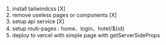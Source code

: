 1. install tailwindcss [X]
2. remove useless pages or components [X]
3. setup api service [X]
4. setup muti-pages : home、login、hotel/${id}
5. deploy to vercel with simple page with getServerSideProps
